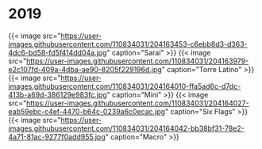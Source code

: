 # 2019


{{< image src="https://user-images.githubusercontent.com/110834031/204163453-c6ebb8d3-d363-4dc6-bd58-fd5f414dd04a.jpg" caption="Sarai" >}}
{{< image src="https://user-images.githubusercontent.com/110834031/204163979-e2c107fd-409a-4dba-ae90-8205f229196d.jpg" caption="Torre Latino" >}}
{{< image src="https://user-images.githubusercontent.com/110834031/204164010-ffa5ad6c-d7dc-413b-a69d-386129e983fc.jpg" caption="Mini" >}}
{{< image src="https://user-images.githubusercontent.com/110834031/204164027-eab59ebc-c4ef-4470-b64c-0239a6c0ecac.jpg" caption="Six Flags" >}}
{{< image src="https://user-images.githubusercontent.com/110834031/204164042-bb38bf31-78e2-4a71-81ac-9277f0add955.jpg" caption="Macro" >}}

